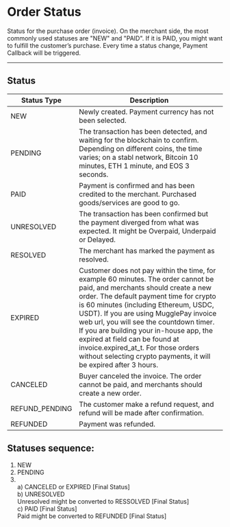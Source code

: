 # Order Status
Status for the purchase order (invoice). On the merchant side, the most commonly used statuses are "NEW" and "PAID".
 If it is PAID, you might want to fulfill the customer’s purchase. Every time a status change, Payment Callback will be triggered.
 
--------

## Status

<table>
	<thead>
		<tr>
			<th>Status Type</th>
			<th>Description</th>
		</tr>
	</thead>
	<tbody>
		<tr>
			<td>NEW</td>
			<td>Newly created. Payment currency has not been selected.</td>
		</tr>
		<tr>
			<td>PENDING</td>
			<td>The transaction has been detected, and waiting for the blockchain to confirm. Depending on different coins, the time varies; on a stabl network, Bitcoin 10 minutes, ETH 1 minute, and EOS 3 seconds.</td>
		</tr>
		<tr>
			<td>PAID</td>
			<td>Payment is confirmed and has been credited to the merchant. Purchased goods/services are good to go.</td>
		</tr>
		<tr>
			<td>UNRESOLVED</td>
			<td>The transaction has been confirmed but the payment diverged from what was expected. It might be Overpaid, Underpaid or Delayed.</td>
		</tr>
		<tr>
			<td>RESOLVED</td>
			<td>The merchant has marked the payment as resolved.</td>
		</tr>
		<tr>
			<td>EXPIRED</td>
			<td>
				Customer does not pay within the time, for example 60 minutes. The order cannot be paid, and merchants should create a new order.
				The default payment time for crypto is 60 minutes (including Ethereum, USDC, USDT). If you are using MugglePay invoice web url, you will see the countdown timer. If you are building your in-house app, the expired at field can be found at invoice.expired_at_t. For those orders without selecting crypto payments, it will be expired after 3 hours.
			</td>
		</tr>
		<tr>
			<td>CANCELED</td>
			<td>Buyer canceled the invoice. The order cannot be paid, and merchants should create a new order.</td>
		</tr>
		<tr>
			<td>REFUND_PENDING</td>
			<td>The customer make a refund request, and refund will be made after confirmation.</td>
		</tr>
		<tr>
			<td>REFUNDED</td>
			<td>Payment was refunded.</td>
		</tr>
	</tbody>
</table>


## Statuses sequence:

1. NEW
2. PENDING
3. <br>
   a) CANCELED or EXPIRED [Final Status] <br>
   b) UNRESOLVED<br>
		  Unresolved might be converted to RESSOLVED [Final Status]<br>
   c) PAID [Final Status]<br>
			Paid might be converted to REFUNDED [Final Status]
	
